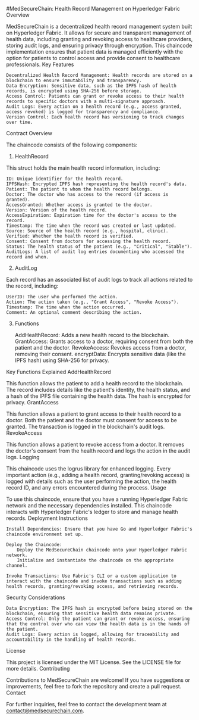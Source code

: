 #MedSecureChain: Health Record Management on Hyperledger Fabric
Overview

MedSecureChain is a decentralized health record management system built on Hyperledger Fabric. It allows for secure and transparent management of health data, including granting and revoking access to healthcare providers, storing audit logs, and ensuring privacy through encryption. This chaincode implementation ensures that patient data is managed efficiently with the option for patients to control access and provide consent to healthcare professionals.
Key Features

    Decentralized Health Record Management: Health records are stored on a blockchain to ensure immutability and transparency.
    Data Encryption: Sensitive data, such as the IPFS hash of health records, is encrypted using SHA-256 before storage.
    Access Control: Patients can grant or revoke access to their health records to specific doctors with a multi-signature approach.
    Audit Logs: Every action on a health record (e.g., access granted, access revoked) is logged for transparency and compliance.
    Version Control: Each health record has versioning to track changes over time.

Contract Overview

The chaincode consists of the following components:
1. HealthRecord

This struct holds the main health record information, including:

    ID: Unique identifier for the health record.
    IPFSHash: Encrypted IPFS hash representing the health record's data.
    Patient: The patient to whom the health record belongs.
    Doctor: The doctor who has access to the record (if access is granted).
    AccessGranted: Whether access is granted to the doctor.
    Version: Version of the health record.
    AccessExpiration: Expiration time for the doctor's access to the record.
    Timestamp: The time when the record was created or last updated.
    Source: Source of the health record (e.g., hospital, clinic).
    Verified: Whether the health record is verified.
    Consent: Consent from doctors for accessing the health record.
    Status: The health status of the patient (e.g., "Critical", "Stable").
    AuditLogs: A list of audit log entries documenting who accessed the record and when.

2. AuditLog

Each record has an associated list of audit logs to track all actions related to the record, including:

    UserID: The user who performed the action.
    Action: The action taken (e.g., "Grant Access", "Revoke Access").
    Timestamp: The time when the action occurred.
    Comment: An optional comment describing the action.

3. Functions

    AddHealthRecord: Adds a new health record to the blockchain.
    GrantAccess: Grants access to a doctor, requiring consent from both the patient and the doctor.
    RevokeAccess: Revokes access from a doctor, removing their consent.
    encryptData: Encrypts sensitive data (like the IPFS hash) using SHA-256 for privacy.

Key Functions Explained
AddHealthRecord

This function allows the patient to add a health record to the blockchain. The record includes details like the patient's identity, the health status, and a hash of the IPFS file containing the health data. The hash is encrypted for privacy.
GrantAccess

This function allows a patient to grant access to their health record to a doctor. Both the patient and the doctor must consent for access to be granted. The transaction is logged in the blockchain's audit logs.
RevokeAccess

This function allows a patient to revoke access from a doctor. It removes the doctor's consent from the health record and logs the action in the audit logs.
Logging

This chaincode uses the logrus library for enhanced logging. Every important action (e.g., adding a health record, granting/revoking access) is logged with details such as the user performing the action, the health record ID, and any errors encountered during the process.
Usage

To use this chaincode, ensure that you have a running Hyperledger Fabric network and the necessary dependencies installed. This chaincode interacts with Hyperledger Fabric's ledger to store and manage health records.
Deployment Instructions

    Install Dependencies: Ensure that you have Go and Hyperledger Fabric's chaincode environment set up.

    Deploy the Chaincode:
        Deploy the MedSecureChain chaincode onto your Hyperledger Fabric network.
        Initialize and instantiate the chaincode on the appropriate channel.

    Invoke Transactions: Use Fabric's CLI or a custom application to interact with the chaincode and invoke transactions such as adding health records, granting/revoking access, and retrieving records.

Security Considerations

    Data Encryption: The IPFS hash is encrypted before being stored on the blockchain, ensuring that sensitive health data remains private.
    Access Control: Only the patient can grant or revoke access, ensuring that the control over who can view the health data is in the hands of the patient.
    Audit Logs: Every action is logged, allowing for traceability and accountability in the handling of health records.

License

This project is licensed under the MIT License. See the LICENSE file for more details.
Contributing

Contributions to MedSecureChain are welcome! If you have suggestions or improvements, feel free to fork the repository and create a pull request.
Contact

For further inquiries, feel free to contact the development team at contact@medsecurechain.com.
